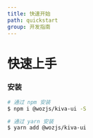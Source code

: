 ```yaml
---
title: 快速开始
path: quickstart
group: 开发指南
---
```


# 快速上手

### 安装

```bash
# 通过 npm 安装
$ npm i @wozjs/kiva-ui -S

# 通过 yarn 安装
$ yarn add @wozjs/kiva-ui
```

